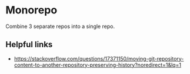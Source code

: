 # Monorepo

Combine 3 separate repos into a single repo.

## Helpful links

- https://stackoverflow.com/questions/17371150/moving-git-repository-content-to-another-repository-preserving-history?noredirect=1&lq=1